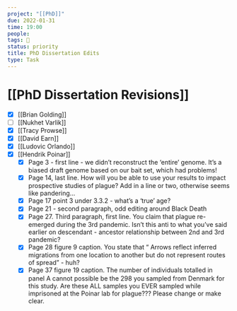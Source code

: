 ```yaml
---
project: "[[PhD]]"
due: 2022-01-31
time: 19:00
people:
tags: 🧨
status: priority
title: PhD Dissertation Edits
type: Task
---
```


# [[PhD Dissertation Revisions]]

- [x] [[Brian Golding]]
- [ ] [[Nukhet Varlik]]
- [x] [[Tracy Prowse]]
- [x] [[David Earn]]
- [x] [[Ludovic Orlando]]
- [x] [[Hendrik Poinar]]
	- [x] Page 3 - first line - we didn’t reconstruct the ‘entire’ genome. It’s a biased draft genome based on our bait set, which had problems!
	- [x] Page 14, last line. How will you be able to use your results to impact prospective studies of plague? Add in a line or two, otherwise seems like pandering…
	- [x] Page 17 point 3 under 3.3.2 - what’s a ‘true’ age?
	- [x] Page 21 - second paragraph, odd editing around Black Death
	- [x] Page 27. Third paragraph, first line. You claim that plague re-emerged during the 3rd pandemic. Isn’t this anti to what you’ve said earlier on descendant - ancestor relationship between 2nd and 3rd pandemic?
	- [x] Page 28 figure 9 caption. You state that “ Arrows reflect inferred migrations from one location to another but do not represent routes of spread” - huh?
	- [x] Page 37 figure 19 caption. The number of individuals totalled in panel A cannot possible be the 298 you sampled from Denmark for this study. Are these ALL samples you EVER sampled while imprisoned at the Poinar lab for plague??? Please change or make clear.